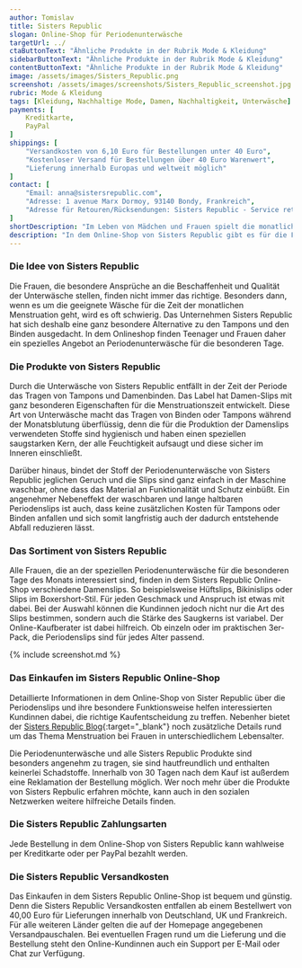 ```yaml
---
author: Tomislav
title: Sisters Republic
slogan: Online-Shop für Periodenunterwäsche
targetUrl: ../
ctaButtonText: "Ähnliche Produkte in der Rubrik Mode & Kleidung"
sidebarButtonText: "Ähnliche Produkte in der Rubrik Mode & Kleidung"
contentButtonText: "Ähnliche Produkte in der Rubrik Mode & Kleidung"
image: /assets/images/Sisters_Republic.png
screenshot: /assets/images/screenshots/Sisters_Republic_screenshot.jpg
rubric: Mode & Kleidung
tags: [Kleidung, Nachhaltige Mode, Damen, Nachhaltigkeit, Unterwäsche]
payments: [
    Kreditkarte,
    PayPal
]
shippings: [
    "Versandkosten von 6,10 Euro für Bestellungen unter 40 Euro",
    "Kostenloser Versand für Bestellungen über 40 Euro Warenwert",
    "Lieferung innerhalb Europas und weltweit möglich"
]
contact: [
    "Email: anna@sistersrepublic.com",
    "Adresse: 1 avenue Marx Dormoy, 93140 Bondy, Frankreich",
    "Adresse für Retouren/Rücksendungen: Sisters Republic - Service retours, 104 rue Denis Papin ZAC d'Arvigny, 77550 Moissy Cramayel, France"
]
shortDescription: "Im Leben von Mädchen und Frauen spielt die monatliche Regelblutung immer eine sehr große Rolle. Und dies nicht nur wegen des häufig veränderten körperlichen und seelischen Wohlbefindens. Die Menstruation ist darüber hinaus ein Zeitraum, der bei dem Thema Kleidung stets viel Beachtung findet. Tampons oder Damenbinden sollen für mehr Sicherheit sorgen, nicht jede Frau findet jedoch diese Produkte sicher und angenehm zu tragen."
description: "In dem Online-Shop von Sisters Republic gibt es für die Frauen mit der Periodenunterwäsche die entsprechende Alternative für diese besondere Zeit."
---
```


### Die Idee von Sisters Republic

Die Frauen, die besondere Ansprüche an die Beschaffenheit und Qualität der Unterwäsche stellen, finden nicht immer das richtige. Besonders dann, wenn es um die geeignete Wäsche für die Zeit der monatlichen Menstruation geht, wird es oft schwierig. Das Unternehmen Sisters Republic hat sich deshalb eine ganz besondere Alternative zu den Tampons und den Binden ausgedacht. In dem Onlineshop finden Teenager und Frauen daher ein spezielles Angebot an Periodenunterwäsche für die besonderen Tage.

### Die Produkte von Sisters Republic

Durch die Unterwäsche von Sisters Republic entfällt in der Zeit der Periode das Tragen von Tampons und Damenbinden. Das Label hat Damen-Slips mit ganz besonderen Eigenschaften für die Menstruationszeit entwickelt. Diese Art von Unterwäsche macht das Tragen von Binden oder Tampons während der Monatsblutung überflüssig, denn die für die Produktion der Damenslips verwendeten Stoffe sind hygienisch und haben einen speziellen saugstarken Kern, der alle Feuchtigkeit aufsaugt und diese sicher im Inneren einschließt.

Darüber hinaus, bindet der Stoff der Periodenunterwäsche von Sisters Republic jeglichen Geruch und die Slips sind ganz einfach in der Maschine waschbar, ohne dass das Material an Funktionalität und Schutz einbüßt. Ein angenehmer Nebeneffekt der waschbaren und lange haltbaren Periodenslips ist auch, dass keine zusätzlichen Kosten für Tampons oder Binden anfallen und sich somit langfristig auch der dadurch entstehende Abfall reduzieren lässt.

### Das Sortiment von Sisters Republic

Alle Frauen, die an der speziellen Periodenunterwäsche für die besonderen Tage des Monats interessiert sind, finden in dem Sisters Republic Online-Shop verschiedene Damenslips. So beispielsweise Hüftslips, Bikinislips oder Slips im Boxershort-Stil. Für jeden Geschmack und Anspruch ist etwas mit dabei. Bei der Auswahl können die Kundinnen jedoch nicht nur die Art des Slips bestimmen, sondern auch die Stärke des Saugkerns ist variabel. Der Online-Kaufberater ist dabei hilfreich. Ob einzeln oder im praktischen 3er-Pack, die Periodenslips sind für jedes Alter passend.

{% include screenshot.md %}

### Das Einkaufen im Sisters Republic Online-Shop

Detaillierte Informationen in dem Online-Shop von Sister Republic über die Periodenslips und ihre besondere Funktionsweise helfen interessierten Kundinnen dabei, die richtige Kaufentscheidung zu treffen. Nebenher bietet der [Sisters Republic Blog](https://sistersrepublic.de/blogs/sisters){:target="_blank"} noch zusätzliche Details rund um das Thema Menstruation bei Frauen in unterschiedlichem Lebensalter.

Die Periodenunterwäsche und alle Sisters Republic Produkte sind besonders angenehm zu tragen, sie sind hautfreundlich und enthalten keinerlei Schadstoffe. Innerhalb von 30 Tagen nach dem Kauf ist außerdem eine Reklamation der Bestellung möglich. Wer noch mehr über die Produkte von Sisters Repbulic erfahren möchte, kann auch in den sozialen Netzwerken weitere hilfreiche Details finden.

### Die Sisters Republic Zahlungsarten 

Jede Bestellung in dem Online-Shop von Sisters Republic kann wahlweise per Kreditkarte oder per PayPal bezahlt werden.

### Die Sisters Republic Versandkosten

Das Einkaufen in dem Sisters Republic Online-Shop ist bequem und günstig. Denn die Sisters Republic Versandkosten entfallen ab einem Bestellwert von 40,00 Euro für Lieferungen innerhalb von Deutschland, UK und Frankreich. Für alle weiteren Länder gelten die auf der Homepage angegebenen Versandpauschalen. Bei eventuellen Fragen rund um die Lieferung und die Bestellung steht den Online-Kundinnen auch ein Support per E-Mail oder Chat zur Verfügung.